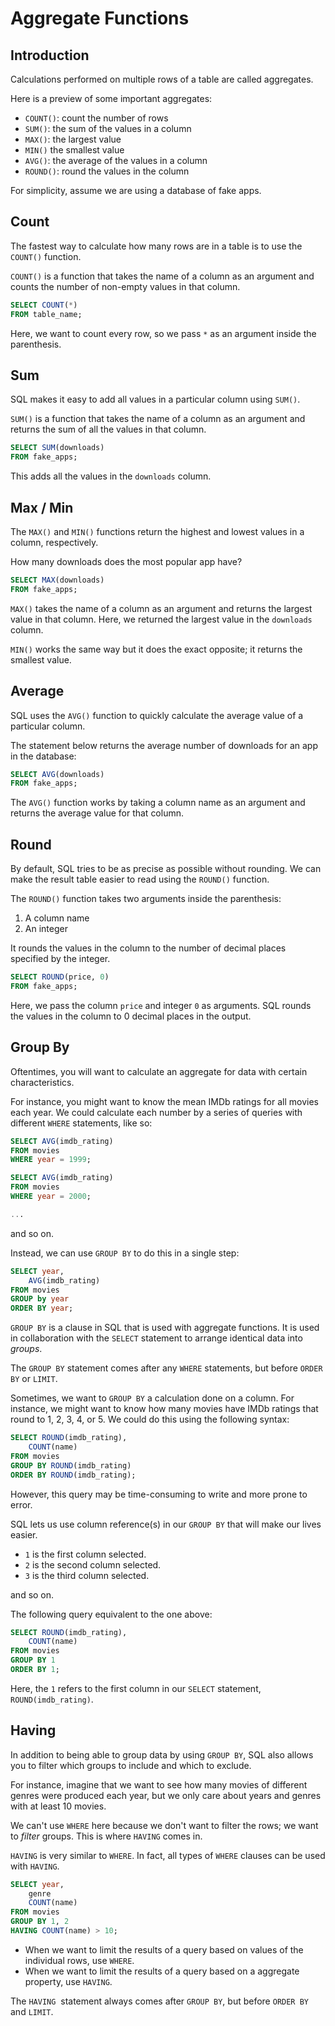# Aggregate Functions

## Introduction

Calculations performed on multiple rows of a table are called aggregates.

Here is a preview of some important aggregates:

-   `COUNT()`: count the number of rows
-   `SUM()`: the sum of the values in a column
-   `MAX()`: the largest value
-   `MIN()` the smallest value
-   `AVG()`: the average of the values in a column
-   `ROUND()`: round the values in the column

For simplicity, assume we are using a database of fake apps.

## Count

The fastest way to calculate how many rows are in a table is to use the `COUNT()` function.

`COUNT()` is a function that takes the name of a column as an argument and counts the number of non-empty values in that column.

```sql
SELECT COUNT(*)
FROM table_name;
```

Here, we want to count every row, so we pass `*` as an argument inside the parenthesis.

## Sum

SQL makes it easy to add all values in a particular column using `SUM()`.

`SUM()` is a function that takes the name of a column as an argument and returns the sum of all the values in that column.

```sql
SELECT SUM(downloads)
FROM fake_apps;
```

This adds all the values in the `downloads` column.

## Max / Min

The `MAX()` and `MIN()` functions return the highest and lowest values in a column, respectively.

How many downloads does the most popular app have? 

```sql
SELECT MAX(downloads)
FROM fake_apps;
```

`MAX()` takes the name of a column as an argument and returns the largest value in that column. Here, we returned the largest value in the `downloads` column.

`MIN()` works the same way but it does the exact opposite; it returns the smallest value.

## Average

SQL uses the `AVG()` function to quickly calculate the average value of a particular column.

The statement below returns the average number of downloads for an app in the database:

```sql
SELECT AVG(downloads)
FROM fake_apps;
```

The `AVG()` function works by taking a column name as an argument and returns the average value for that column.

## Round

By default, SQL tries to be as precise as possible without rounding. We can make the result table easier to read using the `ROUND()` function. 

The `ROUND()` function takes two arguments inside the parenthesis:

1.  A column name
2.  An integer

It rounds the values in the column to the number of decimal places specified by the integer.

```sql
SELECT ROUND(price, 0)
FROM fake_apps;
```

Here, we pass the column `price` and integer `0` as arguments. SQL rounds the values in the column to 0 decimal places in the output.

## Group By

Oftentimes, you will want to calculate an aggregate for data with certain characteristics.

For instance, you might want to know the mean IMDb ratings for all movies each year. We could calculate each number by a series of queries with different `WHERE` statements, like so:

```sql
SELECT AVG(imdb_rating)
FROM movies
WHERE year = 1999;

SELECT AVG(imdb_rating)
FROM movies
WHERE year = 2000;

...
```

and so on.

Instead, we can use `GROUP BY` to do this in a single step:

```sql
SELECT year,
	AVG(imdb_rating)
FROM movies
GROUP by year
ORDER BY year;
```

`GROUP BY` is a clause in SQL that is used with aggregate functions. It is used in collaboration with the `SELECT` statement to arrange identical data into *groups*.

The `GROUP BY` statement comes after any `WHERE` statements, but before `ORDER BY` or `LIMIT`.

Sometimes, we want to `GROUP BY` a calculation done on a column. For instance, we might want to know how many movies have IMDb ratings that round to 1, 2, 3, 4, or 5. We could do this using the following syntax:

```sql
SELECT ROUND(imdb_rating),
	COUNT(name)
FROM movies
GROUP BY ROUND(imdb_rating)
ORDER BY ROUND(imdb_rating);
```

However, this query may be time-consuming to write and more prone to error. 

SQL lets us use column reference(s) in our `GROUP BY` that will make our lives easier.

-   `1` is the first column selected.
-   `2` is the second column selected.
-   `3` is the third column selected.

and so on.

The following query equivalent to the one above:

```sql
SELECT ROUND(imdb_rating),
	COUNT(name)
FROM movies
GROUP BY 1
ORDER BY 1;	
```

Here, the `1` refers to the first column in our `SELECT` statement, `ROUND(imdb_rating)`.

## Having

In addition to being able to group data by using `GROUP BY`, SQL also allows you to filter which groups to include and which to exclude.

For instance, imagine that we want to see how many movies of different genres were produced each year, but we only care about years and genres with at least 10 movies.

We can't use `WHERE` here because we don't want to filter the rows; we want to *filter* groups. This is where `HAVING` comes in.

`HAVING` is very similar to `WHERE`. In fact, all types of `WHERE` clauses can be used with `HAVING`.

```sql
SELECT year,
	genre
	COUNT(name)
FROM movies
GROUP BY 1, 2
HAVING COUNT(name) > 10;
```

-   When we want to limit the results of a query based on values of the individual rows, use `WHERE`.
-   When we want to limit the results of a query based on a aggregate property, use `HAVING`.

The `HAVING`  statement always comes after `GROUP BY`, but before `ORDER BY` and `LIMIT`.